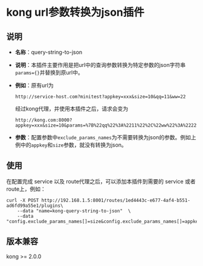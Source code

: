# kong url参数转换为json插件

## 说明

- **名称**：query-string-to-json
- **说明**：本插件主要作用是把url中的查询参数转换为特定参数的json字符串`params={}`并替换到原url中。
- **例如**：原有url为
    ```
    http://service-host.com?minitest?appkey=xxx&size=10&qq=11&ww=22
    ```
    
    经过kong代理，并使用本插件之后，请求会变为
    
    ```
    http://kong.com:8000?appkey=xxx&size=10&params=%7B%22qq%22%3A%2211%22%2C%22ww%22%3A%2222%22%7D
    ```
    
- **参数**：配置参数中`exclude_params_names`为不需要转换为json的参数。例如上例中的`appkey`和`size`参数，就没有转换为json。


## 使用

在配置完成 service 以及 route代理之后，可以添加本插件到需要的 service 或者 route上，例如：

```
curl -X POST http://192.168.1.5:8001/routes/1ed4443c-e677-4af4-b551-ad6fd99a55e1/plugins\
    --data "name=kong-query-string-to-json"  \
    --data "config.exclude_params_names[]=size&config.exclude_params_names[]=appkey"
```


## 版本兼容

kong >= 2.0.0
